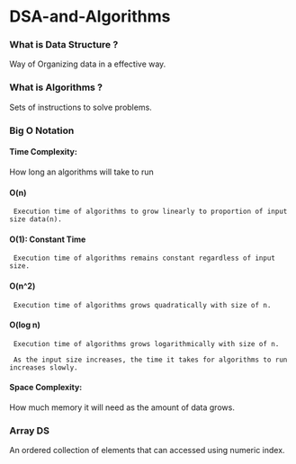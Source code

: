 # DSA-and-Algorithms

### What is Data Structure ?

Way of Organizing data in a effective way.

### What is Algorithms ?

Sets of instructions to solve problems.

### Big O Notation

#### Time Complexity:

How long an algorithms will take to run

#### O(n)

     Execution time of algorithms to grow linearly to proportion of input size data(n).

#### O(1): Constant Time

     Execution time of algorithms remains constant regardless of input size.

#### O(n^2)

     Execution time of algorithms grows quadratically with size of n.

#### O(log n)

     Execution time of algorithms grows logarithmically with size of n.

     As the input size increases, the time it takes for algorithms to run increases slowly.

#### Space Complexity:

How much memory it will need as the amount of data grows.

### Array DS

An ordered collection of elements that can accessed using numeric index.
